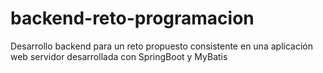 # backend-reto-programacion
Desarrollo backend para un reto propuesto consistente en una aplicación web servidor desarrollada con SpringBoot y MyBatis
